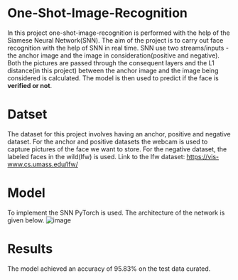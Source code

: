 # One-Shot-Image-Recognition
In this project one-shot-image-recognition is performed with the help of the Siamese Neural Network(SNN). The aim of the project is to carry out face recognition with the help of SNN in real time. SNN use two streams/inputs - the anchor image and the image in consideration(positive and negative). Both the pictures are passed through the consequent layers and the L1 distance(in this project) between the anchor image and the image being considered is calculated. The model is then used to predict if the face is **verified or not**.

# Datset
The dataset for this project involves having an anchor, positive and negative dataset. For the anchor and positive datasets the webcam is used to capture pictures of the face we want to store. For the negative dataset, the labeled faces in the wild(lfw) is used.
Link to the lfw dataset: https://vis-www.cs.umass.edu/lfw/

# Model 
To implement the SNN PyTorch is used. The architecture of the network is given below.
![image](https://github.com/user-attachments/assets/4dba1dcf-ad1d-4213-b272-15780fd3a368)

# Results 
The model achieved an accuracy of 95.83% on the test data curated. 
